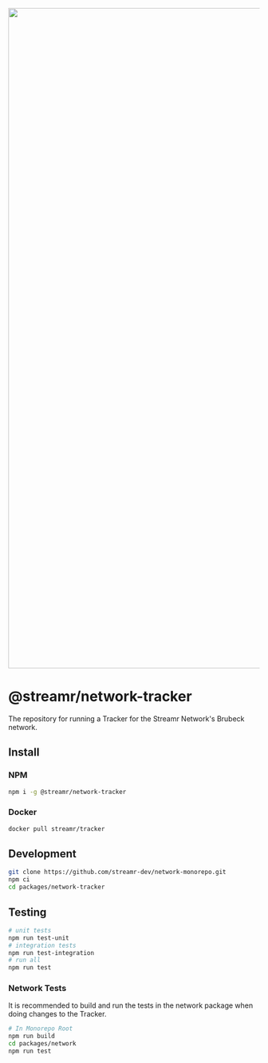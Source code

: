 <p align="center">
  <a href="https://streamr.network">
    <img alt="Streamr" src="https://raw.githubusercontent.com/streamr-dev/network-monorepo/main/packages/client/readme-header-img.png" width="1320" />
  </a>
</p>

# @streamr/network-tracker

The repository for running a Tracker for the Streamr Network's Brubeck network.

## Install

### NPM

```bash
npm i -g @streamr/network-tracker
```

### Docker

```bash
docker pull streamr/tracker
```

## Development

```bash
git clone https://github.com/streamr-dev/network-monorepo.git
npm ci
cd packages/network-tracker
```

## Testing

```bash
# unit tests
npm run test-unit
# integration tests
npm run test-integration
# run all
npm run test
```

### Network Tests
It is recommended to build and run the tests in the network package when doing changes to the Tracker.

```bash
# In Monorepo Root
npm run build
cd packages/network
npm run test
```
